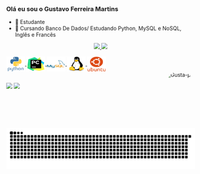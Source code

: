 ### Olá eu sou o Gustavo Ferreira Martins

- 🔭 Estudante
- 🌱 Cursando Banco De Dados/ Estudando Python, MySQL e NoSQL, Inglês e Francês
 
<div align="center">
  <a href="https://github.com/Gustavo3022020">
  <img height="35%" src="https://github-readme-stats.vercel.app/api?username=Gustavo3022020&show_icons=true&theme=dracula&include_all_commits=true&count_private=true"/>
  <img height="35%" src="https://github-readme-stats.vercel.app/api/top-langs/?username=Gustavo3022020&layout=compact&langs_count=7&theme=dracula"/>
</div>
<div style="display: inline_block"><br>
  <img align="center" alt="Gusta-Python" height="40" width="50" src="https://github.com/devicons/devicon/blob/master/icons/python/python-original-wordmark.svg">
  <img align="center" alt="Gusta-PyCharm" height="40" width="50" src="https://github.com/devicons/devicon/blob/master/icons/pycharm/pycharm-original.svg">
  <img align="center" alt="Gusta-MySQL" height="40" width="50" src="https://github.com/devicons/devicon/blob/master/icons/mysql/mysql-original-wordmark.svg">
  <img align="center" alt="Gusta-Linux" height="40" width="50" src="https://github.com/devicons/devicon/blob/master/icons/linux/linux-original.svg">
  <img align="center" alt="Gusta-Ubuntu" height="40" width="50" src="https://github.com/devicons/devicon/blob/master/icons/ubuntu/ubuntu-plain-wordmark.svg">
</div>
  <img align="right" alt="Gusta-pic" height="150" style="border-radius:50px;" src="https://wallpaperaccess.com/full/1672345.jpg">
  
  ##

  <a href = "mailto:gmartins23ustavo@gmail.com"><img src="https://img.shields.io/badge/-Gmail-%23333?style=for-the-badge&logo=gmail&logoColor=white" target="_blank"></a>
  <a href="https://www.linkedin.com/in/gustavo-martins-6532771a5/" target="_blank"><img src="https://img.shields.io/badge/-LinkedIn-%230077B5?style=for-the-badge&logo=linkedin&logoColor=white" target="_blank"></a> 
 
  ![Snake animation](https://github.com/Gustavo3022020/Gustavo3022020/blob/output/github-contribution-grid-snake.svg)
 
</div>

